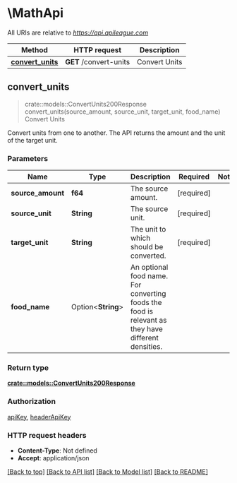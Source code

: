 # \MathApi

All URIs are relative to *https://api.apileague.com*

Method | HTTP request | Description
------------- | ------------- | -------------
[**convert_units**](MathApi.md#convert_units) | **GET** /convert-units | Convert Units



## convert_units

> crate::models::ConvertUnits200Response convert_units(source_amount, source_unit, target_unit, food_name)
Convert Units

Convert units from one to another. The API returns the amount and the unit of the target unit.

### Parameters


Name | Type | Description  | Required | Notes
------------- | ------------- | ------------- | ------------- | -------------
**source_amount** | **f64** | The source amount. | [required] |
**source_unit** | **String** | The source unit. | [required] |
**target_unit** | **String** | The unit to which should be converted. | [required] |
**food_name** | Option<**String**> | An optional food name. For converting foods the food is relevant as they have different densities. |  |

### Return type

[**crate::models::ConvertUnits200Response**](convertUnits_200_response.md)

### Authorization

[apiKey](../README.md#apiKey), [headerApiKey](../README.md#headerApiKey)

### HTTP request headers

- **Content-Type**: Not defined
- **Accept**: application/json

[[Back to top]](#) [[Back to API list]](../README.md#documentation-for-api-endpoints) [[Back to Model list]](../README.md#documentation-for-models) [[Back to README]](../README.md)

